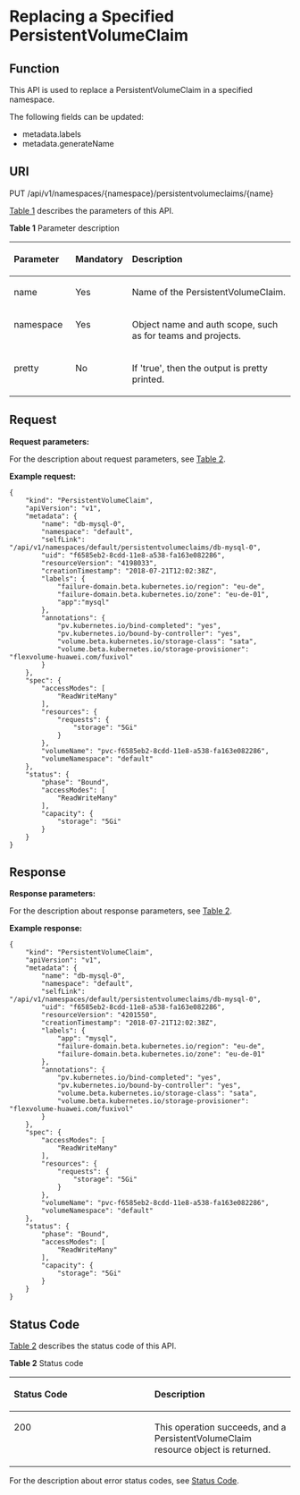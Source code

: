 # Replacing a Specified PersistentVolumeClaim<a name="cce_02_0070"></a>

## Function<a name="sa5928b0d99984d7081f2c931c933d69d"></a>

This API is used to replace a PersistentVolumeClaim in a specified namespace.

The following fields can be updated:

-   metadata.labels
-   metadata.generateName

## URI<a name="s87b8218f53d444f49f38d904a12edb17"></a>

PUT /api/v1/namespaces/\{namespace\}/persistentvolumeclaims/\{name\}

[Table 1](#tb472e3e9893d440e8123378d55bae83f)  describes the parameters of this API.

**Table  1**  Parameter description

<a name="tb472e3e9893d440e8123378d55bae83f"></a>
<table><thead align="left"><tr id="r9d44a43a0e2b4c249a00d113fb83ec02"><th class="cellrowborder" valign="top" width="22.06%" id="mcps1.2.4.1.1"><p id="a5b306c85a6024e728db73ca561e2601d"><a name="a5b306c85a6024e728db73ca561e2601d"></a><a name="a5b306c85a6024e728db73ca561e2601d"></a>Parameter</p>
</th>
<th class="cellrowborder" valign="top" width="17.169999999999998%" id="mcps1.2.4.1.2"><p id="p2047943620171"><a name="p2047943620171"></a><a name="p2047943620171"></a>Mandatory</p>
</th>
<th class="cellrowborder" valign="top" width="60.77%" id="mcps1.2.4.1.3"><p id="p4822159920171"><a name="p4822159920171"></a><a name="p4822159920171"></a>Description</p>
</th>
</tr>
</thead>
<tbody><tr id="r8973bf87127645c6b482a034f8581e04"><td class="cellrowborder" valign="top" width="22.06%" headers="mcps1.2.4.1.1 "><p id="a1c5b00e82749496b9a5ce76266641a8e"><a name="a1c5b00e82749496b9a5ce76266641a8e"></a><a name="a1c5b00e82749496b9a5ce76266641a8e"></a>name</p>
</td>
<td class="cellrowborder" valign="top" width="17.169999999999998%" headers="mcps1.2.4.1.2 "><p id="ab83a23bf0acc4db0be0aba137dc173a5"><a name="ab83a23bf0acc4db0be0aba137dc173a5"></a><a name="ab83a23bf0acc4db0be0aba137dc173a5"></a>Yes</p>
</td>
<td class="cellrowborder" valign="top" width="60.77%" headers="mcps1.2.4.1.3 "><p id="af90d022586e74e73b19fe1d7d78f5ea2"><a name="af90d022586e74e73b19fe1d7d78f5ea2"></a><a name="af90d022586e74e73b19fe1d7d78f5ea2"></a>Name of the PersistentVolumeClaim.</p>
</td>
</tr>
<tr id="r4cd4f7f44d374e1ab56368e02debfd56"><td class="cellrowborder" valign="top" width="22.06%" headers="mcps1.2.4.1.1 "><p id="a7dd414a86f704898a67131ed07f488cd"><a name="a7dd414a86f704898a67131ed07f488cd"></a><a name="a7dd414a86f704898a67131ed07f488cd"></a>namespace</p>
</td>
<td class="cellrowborder" valign="top" width="17.169999999999998%" headers="mcps1.2.4.1.2 "><p id="a26b256f4f4f74a119a2460832bf7cf3f"><a name="a26b256f4f4f74a119a2460832bf7cf3f"></a><a name="a26b256f4f4f74a119a2460832bf7cf3f"></a>Yes</p>
</td>
<td class="cellrowborder" valign="top" width="60.77%" headers="mcps1.2.4.1.3 "><p id="adc067b71f30f407e85b8926683814f39"><a name="adc067b71f30f407e85b8926683814f39"></a><a name="adc067b71f30f407e85b8926683814f39"></a>Object name and auth scope, such as for teams and projects.</p>
</td>
</tr>
<tr id="r947f59587e6e4d3bbcc63201427d90f6"><td class="cellrowborder" valign="top" width="22.06%" headers="mcps1.2.4.1.1 "><p id="a2510fcb356b3400ab1a04f5c6c82a1e8"><a name="a2510fcb356b3400ab1a04f5c6c82a1e8"></a><a name="a2510fcb356b3400ab1a04f5c6c82a1e8"></a>pretty</p>
</td>
<td class="cellrowborder" valign="top" width="17.169999999999998%" headers="mcps1.2.4.1.2 "><p id="af00a18f9ab564e7088ab67cd2df9c4ac"><a name="af00a18f9ab564e7088ab67cd2df9c4ac"></a><a name="af00a18f9ab564e7088ab67cd2df9c4ac"></a>No</p>
</td>
<td class="cellrowborder" valign="top" width="60.77%" headers="mcps1.2.4.1.3 "><p id="a47770adf1d3c45af8939d3d07fd6aa5d"><a name="a47770adf1d3c45af8939d3d07fd6aa5d"></a><a name="a47770adf1d3c45af8939d3d07fd6aa5d"></a>If 'true', then the output is pretty printed.</p>
</td>
</tr>
</tbody>
</table>

## Request<a name="sea7dee5d358f49a39d539b20e6aaa64a"></a>

**Request parameters:**

For the description about request parameters, see  [Table 2](creating-a-persistentvolumeclaim.md#t8268aeafde034542ab17a36c7fca65c3).

**Example request:**

```
{
    "kind": "PersistentVolumeClaim",
    "apiVersion": "v1",
    "metadata": {
        "name": "db-mysql-0",
        "namespace": "default",
        "selfLink": "/api/v1/namespaces/default/persistentvolumeclaims/db-mysql-0",
        "uid": "f6585eb2-8cdd-11e8-a538-fa163e082286",
        "resourceVersion": "4198033",
        "creationTimestamp": "2018-07-21T12:02:38Z",
        "labels": {
            "failure-domain.beta.kubernetes.io/region": "eu-de",
            "failure-domain.beta.kubernetes.io/zone": "eu-de-01",
            "app":"mysql"
        },
        "annotations": {
            "pv.kubernetes.io/bind-completed": "yes",
            "pv.kubernetes.io/bound-by-controller": "yes",
            "volume.beta.kubernetes.io/storage-class": "sata",
            "volume.beta.kubernetes.io/storage-provisioner": "flexvolume-huawei.com/fuxivol"
        }
    },
    "spec": {
        "accessModes": [
            "ReadWriteMany"
        ],
        "resources": {
            "requests": {
                "storage": "5Gi"
            }
        },
        "volumeName": "pvc-f6585eb2-8cdd-11e8-a538-fa163e082286",
        "volumeNamespace": "default"
    },
    "status": {
        "phase": "Bound",
        "accessModes": [
            "ReadWriteMany"
        ],
        "capacity": {
            "storage": "5Gi"
        }
    }
}
```

## Response<a name="sa1c46b09ebf345e6bb23a1502709a639"></a>

**Response parameters:**

For the description about response parameters, see  [Table 2](creating-a-persistentvolumeclaim.md#t8268aeafde034542ab17a36c7fca65c3).

**Example response:**

```
{
    "kind": "PersistentVolumeClaim",
    "apiVersion": "v1",
    "metadata": {
        "name": "db-mysql-0",
        "namespace": "default",
        "selfLink": "/api/v1/namespaces/default/persistentvolumeclaims/db-mysql-0",
        "uid": "f6585eb2-8cdd-11e8-a538-fa163e082286",
        "resourceVersion": "4201550",
        "creationTimestamp": "2018-07-21T12:02:38Z",
        "labels": {
            "app": "mysql",
            "failure-domain.beta.kubernetes.io/region": "eu-de",
            "failure-domain.beta.kubernetes.io/zone": "eu-de-01"
        },
        "annotations": {
            "pv.kubernetes.io/bind-completed": "yes",
            "pv.kubernetes.io/bound-by-controller": "yes",
            "volume.beta.kubernetes.io/storage-class": "sata",
            "volume.beta.kubernetes.io/storage-provisioner": "flexvolume-huawei.com/fuxivol"
        }
    },
    "spec": {
        "accessModes": [
            "ReadWriteMany"
        ],
        "resources": {
            "requests": {
                "storage": "5Gi"
            }
        },
        "volumeName": "pvc-f6585eb2-8cdd-11e8-a538-fa163e082286",
        "volumeNamespace": "default"
    },
    "status": {
        "phase": "Bound",
        "accessModes": [
            "ReadWriteMany"
        ],
        "capacity": {
            "storage": "5Gi"
        }
    }
}
```

## Status Code<a name="sfa20934b9ee24b2fa016b29e7345d356"></a>

[Table 2](#t668f7dd3090a42978732e583cc84d7c0)  describes the status code of this API.

**Table  2**  Status code

<a name="t668f7dd3090a42978732e583cc84d7c0"></a>
<table><thead align="left"><tr id="rf6bc622186054c718b25b71fd3b36d83"><th class="cellrowborder" valign="top" width="50%" id="mcps1.2.3.1.1"><p id="p408989920171"><a name="p408989920171"></a><a name="p408989920171"></a>Status Code</p>
</th>
<th class="cellrowborder" valign="top" width="50%" id="mcps1.2.3.1.2"><p id="p6284643120171"><a name="p6284643120171"></a><a name="p6284643120171"></a>Description</p>
</th>
</tr>
</thead>
<tbody><tr id="rb0025aac94e44cd181e28eea627b03c5"><td class="cellrowborder" valign="top" width="50%" headers="mcps1.2.3.1.1 "><p id="af7dba24c4dda4252bbbe016cee1a28e6"><a name="af7dba24c4dda4252bbbe016cee1a28e6"></a><a name="af7dba24c4dda4252bbbe016cee1a28e6"></a>200</p>
</td>
<td class="cellrowborder" valign="top" width="50%" headers="mcps1.2.3.1.2 "><p id="a9318460675b44b2085529a621c4b985a"><a name="a9318460675b44b2085529a621c4b985a"></a><a name="a9318460675b44b2085529a621c4b985a"></a>This operation succeeds, and a PersistentVolumeClaim resource object is returned.</p>
</td>
</tr>
</tbody>
</table>

For the description about error status codes, see  [Status Code](status-code.md).

